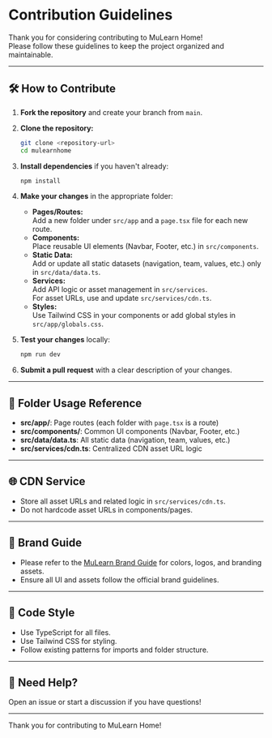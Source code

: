 # Contribution Guidelines

Thank you for considering contributing to MuLearn Home!  
Please follow these guidelines to keep the project organized and maintainable.

---

## 🛠️ How to Contribute

1. **Fork the repository** and create your branch from `main`.

2. **Clone the repository:**
   ```bash
   git clone <repository-url>
   cd mulearnhome
   ```

3. **Install dependencies** if you haven't already:
   ```bash
   npm install
   ```
4. **Make your changes** in the appropriate folder:
   - **Pages/Routes:**  
     Add a new folder under `src/app` and a `page.tsx` file for each new route.
   - **Components:**  
     Place reusable UI elements (Navbar, Footer, etc.) in `src/components`.
   - **Static Data:**  
     Add or update all static datasets (navigation, team, values, etc.) only in `src/data/data.ts`.
   - **Services:**  
     Add API logic or asset management in `src/services`.  
     For asset URLs, use and update `src/services/cdn.ts`.
   - **Styles:**  
     Use Tailwind CSS in your components or add global styles in `src/app/globals.css`.

5. **Test your changes** locally:
   ```bash
   npm run dev
   ```

6. **Submit a pull request** with a clear description of your changes.

---

## 📁 Folder Usage Reference

- **src/app/**: Page routes (each folder with `page.tsx` is a route)
- **src/components/**: Common UI components (Navbar, Footer, etc.)
- **src/data/data.ts**: All static data (navigation, team, values, etc.)
- **src/services/cdn.ts**: Centralized CDN asset URL logic

---

## 🌐 CDN Service

- Store all asset URLs and related logic in `src/services/cdn.ts`.
- Do not hardcode asset URLs in components/pages.

---

## 🎨 Brand Guide

- Please refer to the [MuLearn Brand Guide](https://mulearn.org/r/brandguide) for colors, logos, and branding assets.
- Ensure all UI and assets follow the official brand guidelines.

---

## 📝 Code Style

- Use TypeScript for all files.
- Use Tailwind CSS for styling.
- Follow existing patterns for imports and folder structure.

---

## 💬 Need Help?

Open an issue or start a discussion if you have questions!

---

Thank you for contributing to MuLearn Home!
